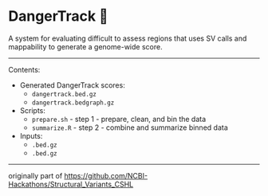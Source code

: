 # DangerTrack 🚨

A system for evaluating difficult to assess regions that uses SV calls and mappability to generate a genome-wide score.

---

Contents:

* Generated DangerTrack scores:
  * `dangertrack.bed.gz`
  * `dangertrack.bedgraph.gz`
* Scripts:
  * `prepare.sh` - step 1 - prepare, clean, and bin the data
  * `summarize.R` - step 2 - combine and summarize binned data
* Inputs:
  * `.bed.gz`
  * `.bed.gz`

---

originally part of https://github.com/NCBI-Hackathons/Structural_Variants_CSHL
